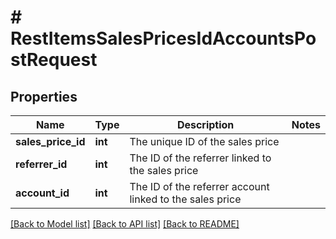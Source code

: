 # # RestItemsSalesPricesIdAccountsPostRequest

## Properties

Name | Type | Description | Notes
------------ | ------------- | ------------- | -------------
**sales_price_id** | **int** | The unique ID of the sales price |
**referrer_id** | **int** | The ID of the referrer linked to the sales price |
**account_id** | **int** | The ID of the referrer account linked to the sales price |

[[Back to Model list]](../../README.md#models) [[Back to API list]](../../README.md#endpoints) [[Back to README]](../../README.md)
